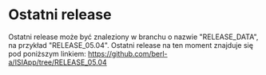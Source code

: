 # Ostatni release #
Ostatni release może być znaleziony w branchu o nazwie "RELEASE_DATA", na przykład "RELEASE_05.04".
Ostatni release na ten moment znajduje się pod poniższym linkiem:
https://github.com/berl-a/ISIApp/tree/RELEASE_05.04
